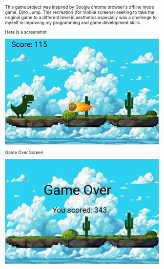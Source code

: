This game project was inspired by Google chrome browser's offline mode game, Dino Jump. This recreation (for mobile screens) seeking to take the original game to a different level in aesthetics especially was a challenge to myself in improving my programming and game development skills

Here is a screenshot 

!["Screenshot"](Screenshot.png)

Game Over Screen

!["Screenshot"](Screenshot1.png)
